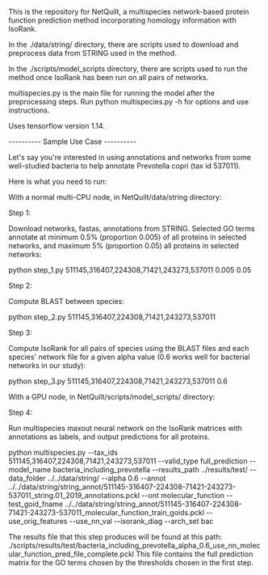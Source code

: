This is the repository for NetQuilt, a multispecies network-based protein function prediction method incorporating homology information with IsoRank.

In the ./data/string/ directory, there are scripts used to download and preprocess data from STRING used in the method.

In the ./scripts/model_scripts directory, there are scripts used to run the method once IsoRank has been run on all pairs of networks.

multispecies.py is the main file for running the model after the preprocessing steps. Run python multispecies.py -h for options and use instructions.

Uses tensorflow version 1.14.

---------- Sample Use Case ----------

Let's say you're interested in using annotations and networks from some well-studied bacteria to help annotate Prevotella copri (tax id 537011).

Here is what you need to run:

With a normal multi-CPU node, in NetQuilt/data/string directory:

Step 1:

Download networks, fastas, annotations from STRING. Selected GO terms annotate at minimum 0.5% (proportion 0.005) of all proteins in selected networks, and maximum 5% (proportion 0.05) all proteins in selected networks:

python step_1.py 511145,316407,224308,71421,243273,537011 0.005 0.05

Step 2:

Compute BLAST between species:

python step_2.py 511145,316407,224308,71421,243273,537011

Step 3:

Compute IsoRank for all pairs of species using the BLAST files and each species' network file for a given alpha value (0.6 works well for bacterial networks in our study):

python step_3.py 511145,316407,224308,71421,243273,537011 0.6

With a GPU node, in NetQuilt/scripts/model_scripts/ directory:

Step 4:

Run multispecies maxout neural network on the IsoRank matrices with annotations as labels, and output predictions for all proteins.

python multispecies.py --tax_ids 511145,316407,224308,71421,243273,537011 --valid_type full_prediction --model_name bacteria_including_prevotella 
    --results_path ../results/test/ --data_folder ../../data/string/ --alpha 0.6 --annot ../../data/string/string_annot/511145-316407-224308-71421-243273-537011_string.01_2019_annotations.pckl 
    --ont molecular_function --test_goid_fname ../../data/string/string_annot/511145-316407-224308-71421-243273-537011_molecular_function_train_goids.pckl 
    --use_orig_features --use_nn_val --isorank_diag --arch_set bac

The results file that this step produces will be found at this path: ./scripts/results/test/bacteria_including_prevotella_alpha_0.6_use_nn_molecular_function_pred_file_complete.pckl
This file contains the full prediction matrix for the GO terms chosen by the thresholds chosen in the first step.
